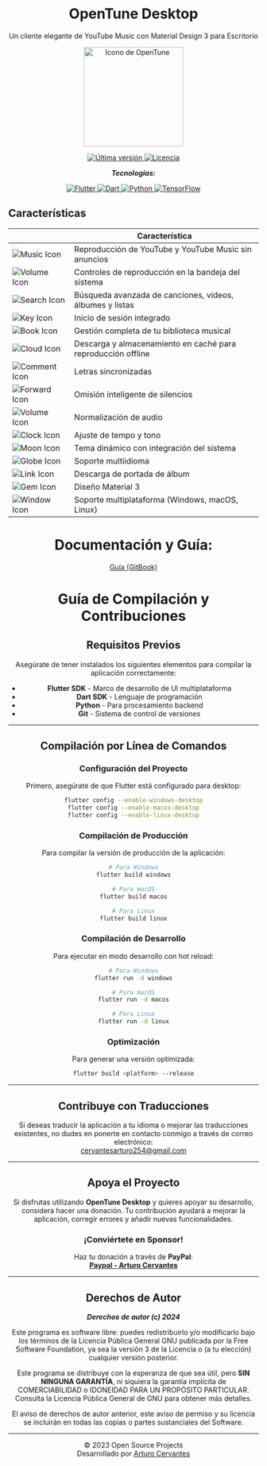<div align="center">
  <h1>OpenTune Desktop</h1>
  <p>Un cliente elegante de YouTube Music con Material Design 3 para Escritorio</p>
  <img src="https://github.com/user-attachments/assets/0d3db989-fefa-4381-bf0c-8bd5ebdabd7b" alt="Icono de OpenTune" width="200"/>
</div>

<p align="center">
  <a href="https://github.com/Arturo254/OpenTune/releases">
    <img src="https://img.shields.io/github/v/release/Arturo254/InnerTune?style=for-the-badge&logo=github&color=blue" alt="Última versión"/>
  </a>
  <a href="https://github.com/Arturo254/OpenTune/blob/main/LICENSE">
    <img src="https://img.shields.io/github/license/Arturo254/OpenTune?style=for-the-badge&logo=gnu&color=green" alt="Licencia"/>
  </a>
</p>

<div align="center">
 
  _**Tecnologías:**_
  
</div>

<p align="center">
  <a href="https://flutter.dev/">
    <img src="https://img.shields.io/badge/Flutter-02569B?style=for-the-badge&logo=flutter&logoColor=white" alt="Flutter"/>
  </a>
  <a href="https://dart.dev/">
    <img src="https://img.shields.io/badge/Dart-0175C2?style=for-the-badge&logo=dart&logoColor=white" alt="Dart"/>
  </a>
  <a href="https://www.python.org/">
    <img src="https://img.shields.io/badge/Python-3776AB?style=for-the-badge&logo=python&logoColor=white" alt="Python"/>
  </a>
  <a href="https://www.tensorflow.org/">
    <img src="https://img.shields.io/badge/TensorFlow-FF6F00?style=for-the-badge&logo=tensorflow&logoColor=white" alt="TensorFlow"/>
  </a>
</p>

## Características

<div align="center">

|    | Característica                                               |
|----------------------------------------------|---------------------------------------------------------------|
| ![Music Icon](https://cdn.jsdelivr.net/npm/feather-icons@4.28.0/dist/icons/music.svg)    | Reproducción de YouTube y YouTube Music sin anuncios          |
| ![Volume Icon](https://cdn.jsdelivr.net/npm/feather-icons@4.28.0/dist/icons/volume-2.svg)   | Controles de reproducción en la bandeja del sistema          |
| ![Search Icon](https://cdn.jsdelivr.net/npm/feather-icons@4.28.0/dist/icons/search.svg)       | Búsqueda avanzada de canciones, videos, álbumes y listas     |
| ![Key Icon](https://cdn.jsdelivr.net/npm/feather-icons@4.28.0/dist/icons/key.svg)              | Inicio de sesión integrado                                   |
| ![Book Icon](https://cdn.jsdelivr.net/npm/feather-icons@4.28.0/dist/icons/book-open.svg)      | Gestión completa de tu biblioteca musical                    |
| ![Cloud Icon](https://cdn.jsdelivr.net/npm/feather-icons@4.28.0/dist/icons/download-cloud.svg) | Descarga y almacenamiento en caché para reproducción offline |
| ![Comment Icon](https://cdn.jsdelivr.net/npm/feather-icons@4.28.0/dist/icons/message-square.svg) | Letras sincronizadas                                         |
| ![Forward Icon](https://cdn.jsdelivr.net/npm/feather-icons@4.28.0/dist/icons/fast-forward.svg) | Omisión inteligente de silencios                            |
| ![Volume Icon](https://cdn.jsdelivr.net/npm/feather-icons@4.28.0/dist/icons/volume-x.svg)    | Normalización de audio                                       |
| ![Clock Icon](https://cdn.jsdelivr.net/npm/feather-icons@4.28.0/dist/icons/clock.svg)          | Ajuste de tempo y tono                                       |
| ![Moon Icon](https://cdn.jsdelivr.net/npm/feather-icons@4.28.0/dist/icons/moon.svg)            | Tema dinámico con integración del sistema                    |
| ![Globe Icon](https://cdn.jsdelivr.net/npm/feather-icons@4.28.0/dist/icons/globe.svg)          | Soporte multiidioma                                          |
| ![Link Icon](https://cdn.jsdelivr.net/npm/feather-icons@4.28.0/dist/icons/link.svg)            | Descarga de portada de álbum                                 |
| ![Gem Icon](https://cdn.jsdelivr.net/npm/feather-icons@4.28.0/dist/icons/box.svg)             | Diseño Material 3                                            |
| ![Window Icon](https://cdn.jsdelivr.net/npm/feather-icons@4.28.0/dist/icons/maximize-2.svg)    | Soporte multiplataforma (Windows, macOS, Linux)              |

# Documentación y Guía:

[Guía (GitBook)](https://opentune.gitbook.io/ "Guía (GitBook)")

# Guía de Compilación y Contribuciones

## Requisitos Previos

Asegúrate de tener instalados los siguientes elementos para compilar la aplicación correctamente:

- **Flutter SDK** - Marco de desarrollo de UI multiplataforma
- **Dart SDK** - Lenguaje de programación
- **Python** - Para procesamiento backend
- **Git** - Sistema de control de versiones

---

## Compilación por Línea de Comandos

### Configuración del Proyecto
Primero, asegúrate de que Flutter está configurado para desktop:

```bash
flutter config --enable-windows-desktop
flutter config --enable-macos-desktop
flutter config --enable-linux-desktop
```

### Compilación de Producción
Para compilar la versión de producción de la aplicación:

```bash
# Para Windows
flutter build windows

# Para macOS
flutter build macos

# Para Linux
flutter build linux
```

### Compilación de Desarrollo
Para ejecutar en modo desarrollo con hot reload:

```bash
# Para Windows
flutter run -d windows

# Para macOS
flutter run -d macos

# Para Linux
flutter run -d linux
```

### Optimización
Para generar una versión optimizada:

```bash
flutter build <platform> --release
```

---

## Contribuye con Traducciones

Si deseas traducir la aplicación a tu idioma o mejorar las traducciones existentes, no dudes en ponerte en contacto conmigo a través de correo electrónico:  
[cervantesarturo254@gmail.com](mailto:cervantesarturo254@gmail.com)

---

## Apoya el Proyecto

Si disfrutas utilizando **OpenTune Desktop** y quieres apoyar su desarrollo, considera hacer una donación. Tu contribución ayudará a mejorar la aplicación, corregir errores y añadir nuevas funcionalidades.

### ¡Conviértete en Sponsor!

Haz tu donación a través de **PayPal**:  
[**Paypal - Arturo Cervantes**](https://www.paypal.com/paypalme/ArturoCervantes254)

---

## Derechos de Autor

**_Derechos de autor (c) 2024_**

Este programa es software libre: puedes redistribuirlo y/o modificarlo bajo los términos de la Licencia Pública General GNU publicada por la Free Software Foundation, ya sea la versión 3 de la Licencia o (a tu elección) cualquier versión posterior.

Este programa se distribuye con la esperanza de que sea útil, pero **SIN NINGUNA GARANTÍA**, ni siquiera la garantía implícita de COMERCIABILIDAD o IDONEIDAD PARA UN PROPÓSITO PARTICULAR. Consulta la Licencia Pública General de GNU para obtener más detalles.

El aviso de derechos de autor anterior, este aviso de permiso y su licencia se incluirán en todas las copias o partes sustanciales del Software.

---

© 2023 Open Source Projects  
Desarrollado por [Arturo Cervantes](https://www.paypal.com/paypalme/ArturoCervantes254)
